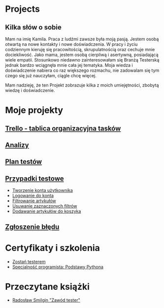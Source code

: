 # Projects
 ## Kilka słów o sobie
Mam na imię Kamila. Praca z ludźmi zawsze była moją pasją. Jestem osobą otwartą na nowe kontakty i nowe doświadczenia. W pracy i życiu codziennym kieruję się pracowitością, skrupulatnością oraz cechuje mnie dociekliwość. Jako mama, jestem osobą cierpliwą i asertywną, posiadającą wiele empatii. Stosunkowo niedawno zainteresowałam się Branżą Testerską jednak bardzo wciągnęła mnie cała jej tematyka. Moja wiedza i doświadczenie nabiera co raz większego rozmachu, nie zadowalam się tym czego się już nauczyłam, ciągle chcę więcej.
 
 Mam nadzieję, że ten Projekt zobrazuje kilka z moich umiejętności, zbobytą wiedzę i doświadczenie.

# Moje projekty
## [Trello - tablica organizacyjna tasków](https://trello.com/invite/b/KqaXd9uY/2ff924e73d0745f08c3fb1eed9000a1a/moje-taski)
## [Analizy](https://github.com/KamilaWhite/Projects/blob/master/projects/analizy.md)
## [Plan testów](https://github.com/KamilaWhite/Projects/blob/master/projects/plan%20testow.md)
## [Przypadki testowe](https://github.com/KamilaWhite/Projects/tree/master/test-cases)
- [Tworzenie konta użytkownika](https://github.com/KamilaWhite/Projects/blob/master/test-cases/Tworzenie%20konta%20u%C5%BCytkownika.md)
- [Logowanie do konta](https://github.com/KamilaWhite/Projects/blob/master/test-cases/Logowanie%20do%20konta.md)
- [Filtrowanie artykułów](https://github.com/KamilaWhite/Projects/blob/master/test-cases/Filtrowania.md)
- [Usuwanie zaznaczonych filtrów](https://github.com/KamilaWhite/Projects/blob/master/test-cases/Usuwanie%20zaznaczonych%20filtr%C3%B3w.md)
- [Dodawanie artykułów do koszyka](https://github.com/KamilaWhite/Projects/blob/master/test-cases/Dodawanie%20do%20koszyka.md)
## [Zgłoszenie błędu](https://github.com/KamilaWhite/Projects/blob/master/projects/zgloszenie%20buga.md)

# Certyfikaty i szkolenia
- [Zostań testerem](https://github.com/KamilaWhite/Projects/blob/master/images/Certyfikaty%20i%20szkolenia/Certyfikat-Zosta%C5%84%20Testerem.pdf)
- [Specjalność programista: Podstawy Pythona](https://github.com/KamilaWhite/Projects/blob/master/images/Certyfikaty%20i%20szkolenia/Certyfikat-Podstawy%20Pythona.pdf)

# Przeczytane książki
- [Radosław Smilgin "Zawód tester"](https://ksiegarnia.pwn.pl/Zawod-tester,138870798,p.html)
